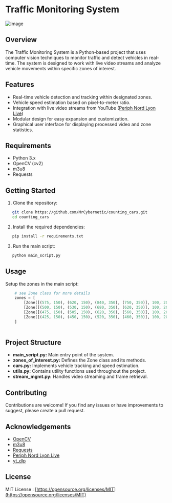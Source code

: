 # Traffic Monitoring System

![image](https://github.com/MrCybernetic/counting_cars/assets/3818606/49f78e2d-0017-4dac-98a2-88ba2cef9aea) 

## Overview

The Traffic Monitoring System is a Python-based project that uses computer vision techniques to monitor traffic and detect vehicles in real-time. The system is designed to work with live video streams and analyze vehicle movements within specific zones of interest.

## Features

- Real-time vehicle detection and tracking within designated zones.
- Vehicle speed estimation based on pixel-to-meter ratio.
- Integration with live video streams from YouTube ([Periph Nord Lyon Live](https://www.youtube.com/watch?v=z4vQEMiD3VI "live"))
- Modular design for easy expansion and customization.
- Graphical user interface for displaying processed video and zone statistics.

## Requirements

- Python 3.x
- OpenCV (cv2)
- m3u8
- Requests

## Getting Started

1. Clone the repository:

```bash
   git clone https://github.com/MrCybernetic/counting_cars.git
   cd counting_cars
```
2. Install the required dependencies:

```bash
   pip install -r requirements.txt
```
3. Run the main script:
```bash
   python main_script.py
   ```

## Usage
Setup the zones in the main script:
```python
    # see Zone class for more details
    zones = [
        [Zone([(575, 150), (620, 150), (840, 350), (750, 350)], 100, 200, 200/42, -15, -35), []],
        [Zone([(500, 150), (530, 150), (680, 350), (620, 350)], 100, 200, 200/42, 10, -30), []],
        [Zone([(475, 150), (505, 150), (620, 350), (560, 350)], 100, 200, 200/42, -10, -35), []],
        [Zone([(425, 150), (450, 150), (520, 350), (460, 350)], 100, 200, 200/42, -10, -30), []]
    ]
    
```

## Project Structure
- **main_script.py:** Main entry point of the system.
- **zones_of_interest.py:** Defines the Zone class and its methods.
- **cars.py:** Implements vehicle tracking and speed estimation.
- **utils.py:** Contains utility functions used throughout the project.
- **stream_mgmt.py:** Handles video streaming and frame retrieval.

## Contributing
Contributions are welcome! If you find any issues or have improvements to suggest, please create a pull request.

## Acknowledgements
- [OpenCV](https://opencv.org/)
- [m3u8](https://pypi.org/project/m3u8/)
- [Requests](https://pypi.org/project/requests/)
- [Periph Nord Lyon Live](https://www.youtube.com/watch?v=z4vQEMiD3VI)
- [yt_dlp](https://github.com/yt-dlp/yt-dlp)

## License
MIT License : [https://opensource.org/licenses/MIT](https://opensource.org/licenses/MIT) 